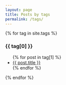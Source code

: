 ```yaml
---
layout: page
title: Posts by tags
permalink: /tags/
---
```

{% for tag in site.tags %}
    <h3>{{ tag[0] }}</h3>
    <ul>
        {% for post in tag[1] %}
            <li><a href=" {{ post.url }}">{{ post.title }}</a></li>
        {% endfor %}
    </ul>
{% endfor %}

